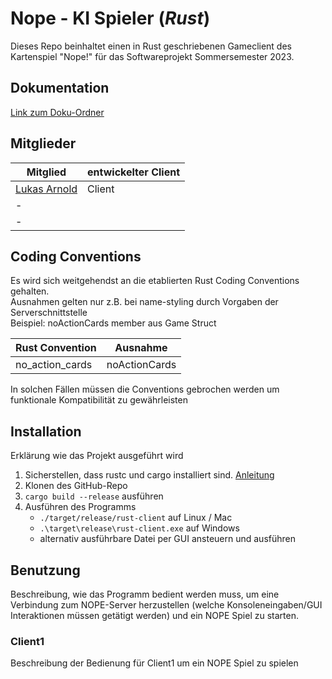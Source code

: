 # Nope - KI Spieler (_Rust_)

Dieses Repo beinhaltet einen in Rust geschriebenen Gameclient des Kartenspiel "Nope!" für das Softwareprojekt Sommersemester 2023.



## Dokumentation
[Link zum Doku-Ordner](doc)


## Mitglieder
| Mitglied                                      | entwickelter Client | 
|-----------------------------------------------|---------------------|
| [Lukas Arnold](https://github.com/JudiTeller) | Client              |
| -                                             | 
| -                                             | 

## Coding Conventions
Es wird sich weitgehendst an die etablierten Rust Coding Conventions gehalten. <br>
Ausnahmen gelten nur z.B. bei name-styling durch Vorgaben der Serverschnittstelle <br>
Beispiel: noActionCards member aus Game Struct<br>

| Rust Convention | Ausnahme      |
|-----------------|---------------|
| no_action_cards | noActionCards |

In solchen Fällen müssen die Conventions gebrochen werden um funktionale Kompatibilität zu gewährleisten

## Installation

Erklärung wie das Projekt ausgeführt wird

1. Sicherstellen, dass rustc und cargo installiert sind. [Anleitung](https://www.rust-lang.org/tools/install)
2. Klonen des GitHub-Repo
3. `cargo build --release` ausführen 
4. Ausführen des Programms
   - `./target/release/rust-client` auf Linux / Mac
   - `.\target\release\rust-client.exe` auf Windows
   - alternativ ausführbare Datei per GUI ansteuern und ausführen


## Benutzung
<!--- TODO --->
Beschreibung, wie das Programm bedient werden muss, um eine Verbindung zum NOPE-Server herzustellen (welche Konsoleneingaben/GUI Interaktionen müssen getätigt werden) und ein NOPE Spiel zu starten.

### Client1
Beschreibung der Bedienung für Client1 um ein NOPE Spiel zu spielen

